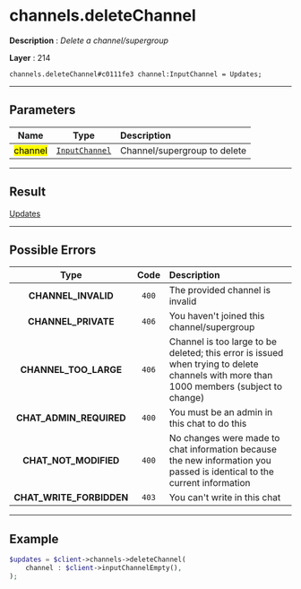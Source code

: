 # channels.deleteChannel

**Description** : *Delete a channel/supergroup*

**Layer** : 214

```tl
channels.deleteChannel#c0111fe3 channel:InputChannel = Updates;
```

---

## Parameters

| Name | Type | Description |
| :---: | :---: | :--- |
| <mark>channel</mark> | [`InputChannel`](type/InputChannel) | Channel/supergroup to delete |

---

## Result

[Updates](type/Updates)

---

## Possible Errors

| Type | Code | Description |
| :---: | :---: | :--- |
| **CHANNEL_INVALID** | `400` | The provided channel is invalid |
| **CHANNEL_PRIVATE** | `406` | You haven't joined this channel/supergroup |
| **CHANNEL_TOO_LARGE** | `406` | Channel is too large to be deleted; this error is issued when trying to delete channels with more than 1000 members (subject to change) |
| **CHAT_ADMIN_REQUIRED** | `400` | You must be an admin in this chat to do this |
| **CHAT_NOT_MODIFIED** | `400` | No changes were made to chat information because the new information you passed is identical to the current information |
| **CHAT_WRITE_FORBIDDEN** | `403` | You can't write in this chat |

---

## Example

```php
$updates = $client->channels->deleteChannel(
	channel : $client->inputChannelEmpty(),
);
```